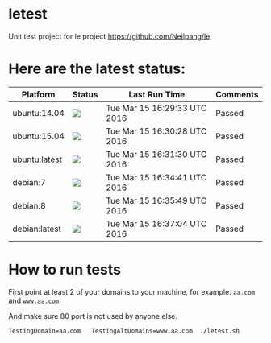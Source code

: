 # letest
Unit test project for le project https://github.com/Neilpang/le



# Here are the latest status:

| Platform | Status| Last Run Time| Comments|
-----------|-------|--------------|---------|
|ubuntu:14.04|![](https://cdn.rawgit.com/Neilpang/letest/master/status/ubuntu-14.04.svg)|Tue Mar 15 16:29:33 UTC 2016| Passed |
|ubuntu:15.04|![](https://cdn.rawgit.com/Neilpang/letest/master/status/ubuntu-15.04.svg)|Tue Mar 15 16:30:28 UTC 2016| Passed |
|ubuntu:latest|![](https://cdn.rawgit.com/Neilpang/letest/master/status/ubuntu-latest.svg)|Tue Mar 15 16:31:30 UTC 2016| Passed |
|debian:7|![](https://cdn.rawgit.com/Neilpang/letest/master/status/debian-7.svg)|Tue Mar 15 16:34:41 UTC 2016| Passed |
|debian:8|![](https://cdn.rawgit.com/Neilpang/letest/master/status/debian-8.svg)|Tue Mar 15 16:35:49 UTC 2016| Passed |
|debian:latest|![](https://cdn.rawgit.com/Neilpang/letest/master/status/debian-latest.svg)|Tue Mar 15 16:37:04 UTC 2016| Passed |
# How to run tests

First point at least 2 of your domains to your machine, 
for example: `aa.com` and `www.aa.com`

And make sure 80 port is not used by anyone else.

```
TestingDomain=aa.com   TestingAltDomains=www.aa.com  ./letest.sh
```
